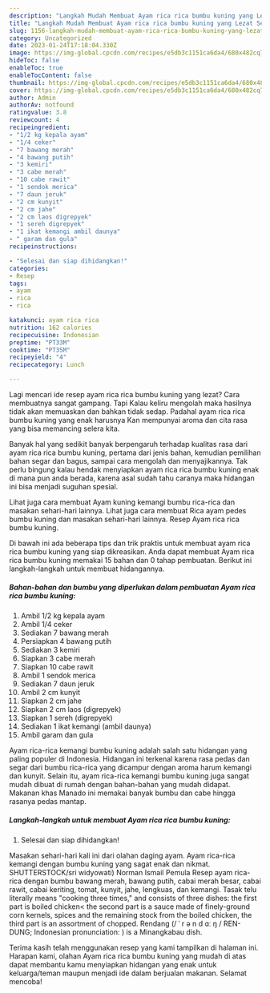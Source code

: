 ```yaml
---
description: "Langkah Mudah Membuat Ayam rica rica bumbu kuning yang Lezat Sekali}"
title: "Langkah Mudah Membuat Ayam rica rica bumbu kuning yang Lezat Sekali}"
slug: 1156-langkah-mudah-membuat-ayam-rica-rica-bumbu-kuning-yang-lezat-sekali
category: Uncategorized
date: 2023-01-24T17:18:04.330Z
image: https://img-global.cpcdn.com/recipes/e5db3c1151ca6da4/680x482cq70/ayam-rica-rica-bumbu-kuning-foto-resep-utama.jpg
hideToc: false
enableToc: true
enableTocContent: false
thumbnail: https://img-global.cpcdn.com/recipes/e5db3c1151ca6da4/680x482cq70/ayam-rica-rica-bumbu-kuning-foto-resep-utama.jpg
cover: https://img-global.cpcdn.com/recipes/e5db3c1151ca6da4/680x482cq70/ayam-rica-rica-bumbu-kuning-foto-resep-utama.jpg
author: Admin
authorAv: notfound
ratingvalue: 3.8
reviewcount: 4
recipeingredient:
- "1/2 kg kepala ayam"
- "1/4 ceker"
- "7 bawang merah"
- "4 bawang putih"
- "3 kemiri"
- "3 cabe merah"
- "10 cabe rawit"
- "1 sendok merica"
- "7 daun jeruk"
- "2 cm kunyit"
- "2 cm jahe"
- "2 cm laos digrepyek"
- "1 sereh digrepyek"
- "1 ikat kemangi ambil daunya"
- " garam dan gula"
recipeinstructions:

- "Selesai dan siap dihidangkan!"
categories:
- Resep
tags:
- ayam
- rica
- rica

katakunci: ayam rica rica 
nutrition: 162 calories
recipecuisine: Indonesian
preptime: "PT33M"
cooktime: "PT35M"
recipeyield: "4"
recipecategory: Lunch

---
```



Lagi mencari ide resep ayam rica rica bumbu kuning yang lezat? Cara membuatnya sangat gampang. Tapi Kalau keliru mengolah maka hasilnya tidak akan memuaskan dan bahkan tidak sedap. Padahal ayam rica rica bumbu kuning yang enak harusnya Kan mempunyai aroma dan cita rasa yang bisa memancing selera kita.


Banyak hal yang sedikit banyak berpengaruh terhadap kualitas rasa dari ayam rica rica bumbu kuning, pertama dari jenis bahan, kemudian pemilihan bahan segar dan bagus, sampai cara mengolah dan menyajikannya. Tak perlu bingung kalau hendak menyiapkan ayam rica rica bumbu kuning enak di mana pun anda berada, karena asal sudah tahu caranya maka hidangan ini bisa menjadi suguhan spesial.

Lihat juga cara membuat Ayam kuning kemangi bumbu rica-rica dan masakan sehari-hari lainnya. Lihat juga cara membuat Rica ayam pedes bumbu kuning dan masakan sehari-hari lainnya. Resep Ayam rica rica bumbu kuning.


Di bawah ini ada beberapa tips dan trik praktis untuk membuat ayam rica rica bumbu kuning yang siap dikreasikan. Anda dapat membuat Ayam rica rica bumbu kuning memakai 15 bahan dan 0 tahap pembuatan. Berikut ini langkah-langkah untuk membuat hidangannya.

<!--inarticleads1-->

##### Bahan-bahan dan bumbu yang diperlukan dalam pembuatan Ayam rica rica bumbu kuning:

1. Ambil 1/2 kg kepala ayam
1. Ambil 1/4 ceker
1. Sediakan 7 bawang merah
1. Persiapkan 4 bawang putih
1. Sediakan 3 kemiri
1. Siapkan 3 cabe merah
1. Siapkan 10 cabe rawit
1. Ambil 1 sendok merica
1. Sediakan 7 daun jeruk
1. Ambil 2 cm kunyit
1. Siapkan 2 cm jahe
1. Siapkan 2 cm laos (digrepyek)
1. Siapkan 1 sereh (digrepyek)
1. Sediakan 1 ikat kemangi (ambil daunya)
1. Ambil  garam dan gula


Ayam rica-rica kemangi bumbu kuning adalah salah satu hidangan yang paling populer di Indonesia. Hidangan ini terkenal karena rasa pedas dan segar dari bumbu rica-rica yang dicampur dengan aroma harum kemangi dan kunyit. Selain itu, ayam rica-rica kemangi bumbu kuning juga sangat mudah dibuat di rumah dengan bahan-bahan yang mudah didapat. Makanan khas Manado ini memakai banyak bumbu dan cabe hingga rasanya pedas mantap. 

<!--inarticleads2-->

##### Langkah-langkah untuk membuat Ayam rica rica bumbu kuning:


1. Selesai dan siap dihidangkan!

Masakan sehari-hari kali ini dari olahan daging ayam. Ayam rica-rica kemangi dengan bumbu kuning yang sagat enak dan nikmat. SHUTTERSTOCK/sri widyowati) Norman Ismail Pemula Resep ayam rica-rica dengan bumbu bawang merah, bawang putih, cabai merah besar, cabai rawit, cabai keriting, tomat, kunyit, jahe, lengkuas, dan kemangi. Tasak telu literally means &#34;cooking three times,&#34; and consists of three dishes: the first part is boiled chicken&lt; the second part is a sauce made of finely-ground corn kernels, spices and the remaining stock from the boiled chicken, the third part is an assortment of chopped. Rendang (/ ˈ r ə n d ɑː ŋ / REN-DUNG; Indonesian pronunciation: ) is a Minangkabau dish. 

Terima kasih telah menggunakan resep yang kami tampilkan di halaman ini. Harapan kami, olahan Ayam rica rica bumbu kuning yang mudah di atas dapat membantu kamu menyiapkan hidangan yang enak untuk keluarga/teman maupun menjadi ide dalam berjualan makanan. Selamat mencoba!
